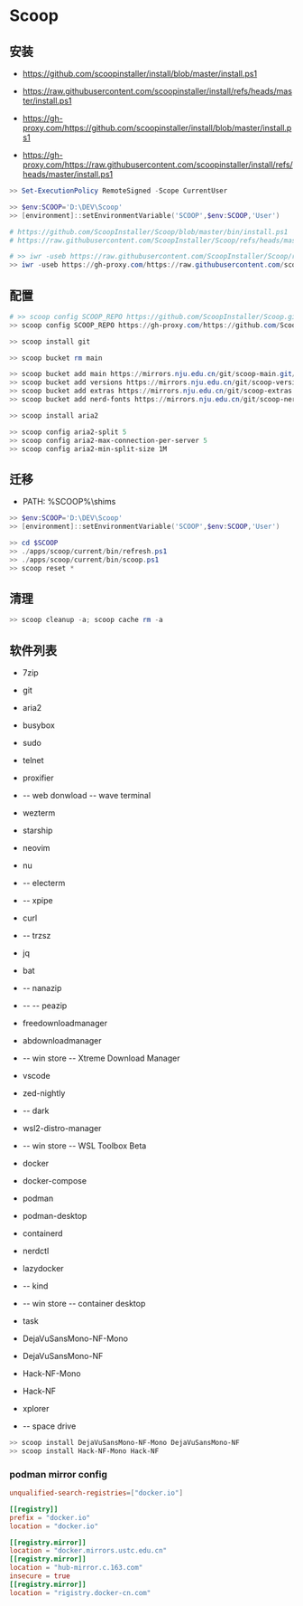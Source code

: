 # Scoop

## 安装

- https://github.com/scoopinstaller/install/blob/master/install.ps1
- https://raw.githubusercontent.com/scoopinstaller/install/refs/heads/master/install.ps1

- https://gh-proxy.com/https://github.com/scoopinstaller/install/blob/master/install.ps1
- https://gh-proxy.com/https://raw.githubusercontent.com/scoopinstaller/install/refs/heads/master/install.ps1

```powershell
>> Set-ExecutionPolicy RemoteSigned -Scope CurrentUser

>> $env:SCOOP='D:\DEV\Scoop'
>> [environment]::setEnvironmentVariable('SCOOP',$env:SCOOP,'User')

# https://github.com/ScoopInstaller/Scoop/blob/master/bin/install.ps1
# https://raw.githubusercontent.com/ScoopInstaller/Scoop/refs/heads/master/bin/install.ps1

# >> iwr -useb https://raw.githubusercontent.com/ScoopInstaller/Scoop/refs/heads/master/bin/install.ps1 | iex
>> iwr -useb https://gh-proxy.com/https://raw.githubusercontent.com/scoopinstaller/install/master/install.ps1 | iex

```
## 配置

```powershell
# >> scoop config SCOOP_REPO https://github.com/ScoopInstaller/Scoop.git
>> scoop config SCOOP_REPO https://gh-proxy.com/https://github.com/ScoopInstaller/Scoop.git

>> scoop install git

>> scoop bucket rm main

>> scoop bucket add main https://mirrors.nju.edu.cn/git/scoop-main.git/
>> scoop bucket add versions https://mirrors.nju.edu.cn/git/scoop-versions.git/
>> scoop bucket add extras https://mirrors.nju.edu.cn/git/scoop-extras.git/
>> scoop bucket add nerd-fonts https://mirrors.nju.edu.cn/git/scoop-nerd-fonts.git/

>> scoop install aria2

>> scoop config aria2-split 5
>> scoop config aria2-max-connection-per-server 5
>> scoop config aria2-min-split-size 1M
```

## 迁移

- PATH: %SCOOP%\shims

```powershell
>> $env:SCOOP='D:\DEV\Scoop'
>> [environment]::setEnvironmentVariable('SCOOP',$env:SCOOP,'User')

>> cd $SCOOP
>> ./apps/scoop/current/bin/refresh.ps1
>> ./apps/scoop/current/bin/scoop.ps1
>> scoop reset *
```

## 清理

```powershell
>> scoop cleanup -a; scoop cache rm -a
```

## 软件列表

- 7zip
- git
- aria2

- busybox
- sudo

- telnet
- proxifier

- -- web donwload -- wave terminal
- wezterm
- starship
- neovim
- nu
- -- electerm
- -- xpipe

- curl
- -- trzsz
- jq
- bat

- -- nanazip
- -- -- peazip
- freedownloadmanager
- abdownloadmanager
- -- win store -- Xtreme Download Manager

- vscode
- zed-nightly

- -- dark
- wsl2-distro-manager
- -- win store -- WSL Toolbox Beta
- docker
- docker-compose
- podman
- podman-desktop
- containerd
- nerdctl
- lazydocker
- -- kind
- -- win store -- container desktop

- task

- DejaVuSansMono-NF-Mono
- DejaVuSansMono-NF
- Hack-NF-Mono
- Hack-NF

- xplorer
- -- space drive

```powershell
>> scoop install DejaVuSansMono-NF-Mono DejaVuSansMono-NF
>> scoop install Hack-NF-Mono Hack-NF
```

### podman mirror config

```conf
unqualified-search-registries=["docker.io"]

[[registry]]
prefix = "docker.io"
location = "docker.io"

[[registry.mirror]]
location = "docker.mirrors.ustc.edu.cn"
[[registry.mirror]]
location = "hub-mirror.c.163.com"
insecure = true
[[registry.mirror]]
location = "rigistry.docker-cn.com"
```
